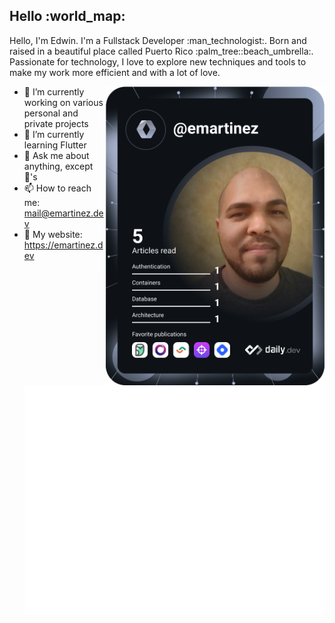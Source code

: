 <h2>Hello :world_map:</h2>

<div align="left">
Hello, I'm Edwin. I'm a Fullstack Developer :man_technologist:. Born and raised in a beautiful place called Puerto Rico :palm_tree::beach_umbrella:. Passionate for technology, I love to explore new techniques and tools to make my work more efficient and with a lot of love.

<a href="https://app.daily.dev/DailyDevTips"><img src="https://github.com/emartinez06/emartinez06/blob/master/devcard.svg" width="350" align="right" alt="Edwin's Dev Card"/></a>

- 🔭 I’m currently working on various personal and private projects
- 🌱 I’m currently learning Flutter
- 💬 Ask me about anything, except :unicorn:'s
- 📫 How to reach me: mail@emartinez.dev
- :link: My website: https://emartinez.dev
![Metrics](/github-metrics.svg)
</div>
